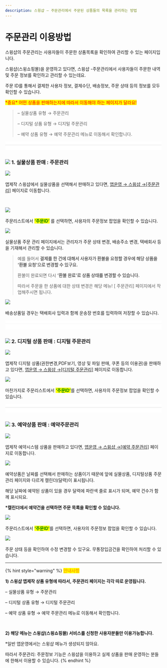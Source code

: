 ```yaml
---
description: 스윙샵 – 주문관리에서 주문된 상품들의 목록을 관리하는 방법
---
```


# 주문관리 이용방법

스윙샵의 주문관리는 사용자들이 주문한 상품목록을 확인하여 관리할 수 있는 페이지입니다.

스윙샵(스윙쇼핑몰)을 운영하고 있다면, 스윙샵 -주문관리에서 사용자들이 주문한 내역 및 주문 정보를 확인하고 관리할 수 있는데요.

주문 ID를 통해서 결제한 사용자 정보, 결제수단, 배송정보, 주문 상태 등의 정보를 모두 확인할 수 있습니다.

<mark style="color:red;">\*중요\* 어떤 상품을 판매하는지에 따라서 이동해야 하는 페이지가 달라요!</mark>

> – 실물상품 유형 → 주문관리
>
> – 디지털 상품 유형 → 디지털 주문관리
>
> – 예약 상품 유형 → 예약 주문관리 메뉴로 이동해서 확인합니다.

![](<../../.gitbook/assets/구분선 (1) (1) (1).PNG>)

### ![](https://wp.swing2app.co.kr/wp-content/uploads/2020/04/%EB%8B%A8%EB%9D%BD1-1.png) **1. 실물상품 판매 : 주문관리**

![](https://wp.swing2app.co.kr/wp-content/uploads/2018/11/%EC%A3%BC%EB%AC%B8%EA%B4%80%EB%A6%AC.png)

앱제작 스윙샵에서 실물상품을 선택해서 판매하고 있다면, [앱운영](http://www.swing2app.co.kr/view/store\_order\_list)[ → 스윙샵 →\[주문관리\]](http://www.swing2app.co.kr/view/store\_order\_list) 페이지로 이동합니다.

​

![](https://wp.swing2app.co.kr/wp-content/uploads/2018/11/%EC%A3%BC%EB%AC%B8%EA%B4%80%EB%A6%AC2\_19.08.png)

주문리스트에서 <mark style="color:green;">**‘주문ID’**</mark> 를 선택하면, 사용자의 주문정보 팝업을 확인할 수 있습니다.&#x20;



![](https://wp.swing2app.co.kr/wp-content/uploads/2018/11/%EC%8B%A4%EB%AC%BC%EC%A3%BC%EB%AC%B8%EA%B4%80%EB%A6%AC1\_19.09.png)

실물상품 ​주문 관리 페이지에서는 관리자가 주문 상태 변경, 배송주소 변경, 택배회사 등을 기재해서 관리할 수 있습니다.

> 예를 들어서 **결제를 한 건에 대해서 사용자가 환불을 요청할 경우에 해당 상품을 ‘환불 요청’으로 변경할 수 있구요.**
>
> 환불이 완료되면 다시 **‘환불 완료’로 상품 상태를 변경할 수 있습니다.**
>
> 따라서 주문을 한 상품에 대한 상태 변경은 해당 메뉴! \[ 주문관리] 페이지에서 작업해주시면 됩니다.

![](https://wp.swing2app.co.kr/wp-content/uploads/2018/11/%EC%8B%A4%EB%AC%BC%EC%A3%BC%EB%AC%B8%EA%B4%80%EB%A6%AC2\_19.09.png)

배송상품일 경우는 택배회사 입력과 함께 운송장 번호를 입력하여 저장할 수 있습니다.

![](<../../.gitbook/assets/구분선 (1) (1) (1).PNG>)

### ![](https://wp.swing2app.co.kr/wp-content/uploads/2020/04/%EB%8B%A8%EB%9D%BD1-1.png) **2. 디지털 상품 판매 : 디지털 주문관리**

![](https://wp.swing2app.co.kr/wp-content/uploads/2018/11/%EB%94%94%EC%A7%80%ED%84%B8%EC%A3%BC%EB%AC%B8%EA%B4%80%EB%A6%AC.png)

앱제작 디지털 상품(권한변경,PDF보기, 영상 및 파일 판매, 쿠폰 등의 이용권)을 판매하고 있다면, [앱운영 → 스윙샵 →\[디지털 주문관리\]](http://www.swing2app.co.kr/view/store\_order\_list\_by\_digital) 페이지로 이동합니다.



![](https://wp.swing2app.co.kr/wp-content/uploads/2018/11/%EC%A3%BC%EB%AC%B8%EA%B4%80%EB%A6%AC2\_19.08.png)

마찬가지로 주문리스트에서 <mark style="color:green;">**‘주문ID’**</mark>를 선택하면, 사용자의 주문정보 팝업을 확인할 수 있습니다.

![](<../../.gitbook/assets/구분선 (1) (1) (1).PNG>)

### ![](https://wp.swing2app.co.kr/wp-content/uploads/2020/04/%EB%8B%A8%EB%9D%BD1-1.png) **3. 예약상품 판매 : 예약주문관리**&#x20;

![](https://wp.swing2app.co.kr/wp-content/uploads/2018/11/%EC%98%88%EC%95%BD%EC%A3%BC%EB%AC%B8.png)

앱제작 예약시스템 상품을 판매하고 있다면, [앱운영 → 스윙샵 →\[예약 주문관리\]](http://www.swing2app.co.kr/view/store\_order\_list\_by\_booking) 페이지로 이동합니다.



![](https://wp.swing2app.co.kr/wp-content/uploads/2018/11/%EC%98%88%EC%95%BD%EC%A3%BC%EB%AC%B8%EA%B4%80%EB%A6%AC3\_19.08.png)

예약상품은 날짜를 선택해서 판매하는 상품이기 때문에 앞에 실물상품, 디지털상품 주문관리 페이지와 다르게 캘린더(달력)이 표시됩니다.

해당 날짜에 예약된 상품이 있을 경우 달력에 파란색 줄로 표시가 되며, 예약 건수가 함께 표시되요.

**\*캘린더에서 예약건을 선택하면 주문 목록을 확인할 수 있습니다.**



![](https://wp.swing2app.co.kr/wp-content/uploads/2018/11/%EC%98%88%EC%95%BD%EC%A3%BC%EB%AC%B8%EA%B4%80%EB%A6%AC2\_19.08.png)

주문리스트에서 <mark style="color:green;">**‘주문ID’**</mark>를 선택하면, 사용자의 주문정보 팝업을 확인할 수 있습니다.

![](https://wp.swing2app.co.kr/wp-content/uploads/2018/11/%EC%98%88%EC%95%BD%EC%A3%BC%EB%AC%B8%EA%B4%80%EB%A6%AC1\_19.09.png)

주문 상태 등을 확인하여 수정 변경할 수 있구요. 무통장입금건을 확인하여 처리할 수 있습니다.

***

{% hint style="warning" %}
<mark style="color:orange;">**안내사항**</mark>



**1) 스윙샵 앱제작 상품 유형에 따라서, 주문관리 페이지는 각각 따로 운영됩니다.**

– 실물상품 유형 → 주문관리

– 디지털 상품 유형 → 디지털 주문관리

– 예약 상품 유형 → 예약 주문관리 메뉴로 이동해서 확인합니다.

​

**2) 해당 메뉴는 스윙샵(스윙쇼핑몰) 서비스를 신청한 사용자분들만 이용가능합니다.**

\*일반 앱운영에서는 스윙샵 메뉴가 생성되지 않아요.

따라서 주문관리: 주문정보 기능은 스윙샵을 이용하고 실제 상품을 판매 운영하는 분들에 한해서 이용할 수 있습니다.
{% endhint %}

